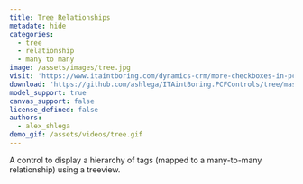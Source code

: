 ```yaml
---
title: Tree Relationships
metadate: hide
categories:
  - tree
  - relationship
  - many to many
image: /assets/images/tree.jpg
visit: 'https://www.itaintboring.com/dynamics-crm/more-checkboxes-in-pcf-as-a-treeview-this-time/'
download: 'https://github.com/ashlega/ITAintBoring.PCFControls/tree/master/Controls/TreeRelationships'
model_support: true
canvas_support: false
license_defined: false
authors:
  - alex_shlega
demo_gif: /assets/videos/tree.gif
---
```


A control to display a hierarchy of tags (mapped to a many-to-many relationship) using a treeview.
